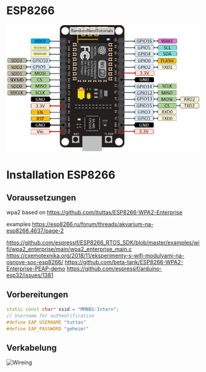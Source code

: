 # ESP8266 
![Screenshot](img/ESP8266_pinout.PNG)
# Installation ESP8266
## Voraussetzungen
wpa2 based on 
https://github.com/jtuttas/ESP8266-WPA2-Enterprise


examples
https://esp8266.ru/forum/threads/akvarium-na-esp8266.4637/page-2

https://github.com/espressif/ESP8266_RTOS_SDK/blob/master/examples/wifi/wpa2_enterprise/main/wpa2_enterprise_main.c
https://cxemotexnika.org/2018/11/eksperimenty-s-wifi-modulyami-na-osnove-soc-esp8266/
https://github.com/beta-tank/ESP8266-WPA2-Enterprise-PEAP-demo
https://github.com/espressif/arduino-esp32/issues/1381
## Vorbereitungen

```c++
static const char* ssid = "MMBBS-Intern";
// Username for authentification
#define EAP_USERNAME "tuttas"
#define EAP_PASSWORD "geheim!"
```
## Verkabelung
![Wireing](doc/sketch32_Steckplatine.png)